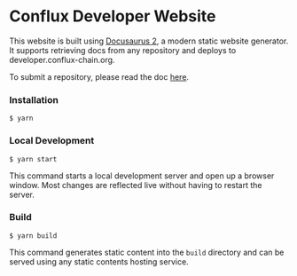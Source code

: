 # Conflux Developer Website

This website is built using [Docusaurus 2](https://v2.docusaurus.io/), a modern
static website generator. It supports retrieving docs from any repository and
deploys to developer.conflux-chain.org.  

To submit a repository, please read the doc [here](./docs/submit-a-repo.md).

### Installation

```
$ yarn
```

### Local Development

```
$ yarn start
```

This command starts a local development server and open up a browser window.
Most changes are reflected live without having to restart the server. 

### Build

```
$ yarn build
```

This command generates static content into the `build` directory and can be
served using any static contents hosting service. 
